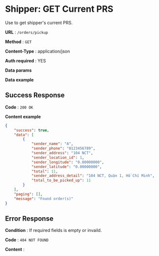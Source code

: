 # Shipper: GET Current PRS

Use to get shipper's current PRS.

**URL** : `/orders/pickup`

**Method** : `GET`

**Content-Type** : application/json

**Auth required** : YES

**Data params**

**Data example**

## Success Response

**Code** : `200 OK`

**Content example**

```json
{
    "success": true,
    "data": [
        {
            "sender_name": "A",
            "sender_phone": "0123456789",
            "sender_address": "104 NCT",
            "sender_location_id": 1,
            "sender_longitude": "0.00000000",
            "sender_latitude": "0.00000000",
            "total": 11,
            "sender_address_detail": "104 NCT, Quận 1, Hồ Chí Minh",
            "total_to_be_picked_up": 11
        }
    ],
    "paging": [],
    "message": "Found order(s)"
}
```

## Error Response

**Condition** : If required fields is empty or invaild.

**Code** : `404 NOT FOUND`

**Content** :

```json

```
